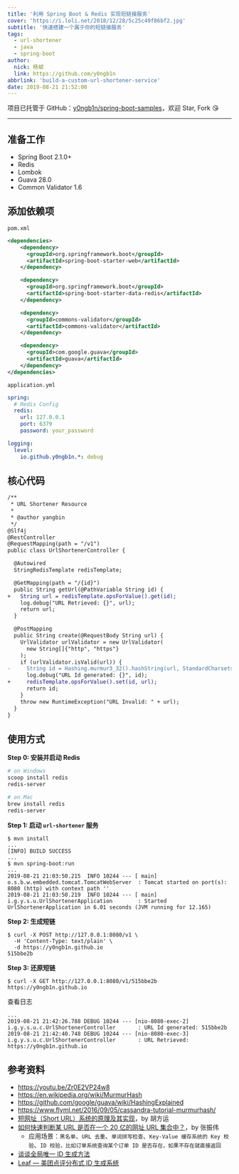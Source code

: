 ```yaml
---
title: '利用 Spring Boot & Redis 实现短链接服务'
cover: 'https://i.loli.net/2018/12/28/5c25c49f86bf2.jpg'
subtitle: '快速搭建一个属于你的短链接服务'
tags:
  - url-shortener
  - java
  - spring-boot
author:
  nick: 杨斌
  link: https://github.com/y0ngb1n
abbrlink: 'build-a-custom-url-shortener-service'
date: 2019-08-21 21:52:00
---
```

项目已托管于 GitHub：[y0ngb1n/spring-boot-samples](https://github.com/y0ngb1n/spring-boot-samples)，欢迎 Star, Fork :kissing_heart:

---

## 准备工作

+ Spring Boot 2.1.0+
+ Redis
+ Lombok
+ Guava 28.0
+ Common Validator 1.6

## 添加依赖项

`pom.xml`
```xml
<dependencies>
    <dependency>
      <groupId>org.springframework.boot</groupId>
      <artifactId>spring-boot-starter-web</artifactId>
    </dependency>

    <dependency>
      <groupId>org.springframework.boot</groupId>
      <artifactId>spring-boot-starter-data-redis</artifactId>
    </dependency>

    <dependency>
      <groupId>commons-validator</groupId>
      <artifactId>commons-validator</artifactId>
    </dependency>

    <dependency>
      <groupId>com.google.guava</groupId>
      <artifactId>guava</artifactId>
    </dependency>
</dependencies>
```

`application.yml`
```yaml
spring:
  # Redis Config
  redis:
    url: 127.0.0.1
    port: 6379
    password: your_password

logging:
  level:
    io.github.y0ngb1n.*: debug
```

## 核心代码

```diff
/**
 * URL Shortener Resource
 *
 * @author yangbin
 */
@Slf4j
@RestController
@RequestMapping(path = "/v1")
public class UrlShortenerController {

  @Autowired
  StringRedisTemplate redisTemplate;

  @GetMapping(path = "/{id}")
  public String getUrl(@PathVariable String id) {
+   String url = redisTemplate.opsForValue().get(id);
    log.debug("URL Retrieved: {}", url);
    return url;
  }

  @PostMapping
  public String create(@RequestBody String url) {
    UrlValidator urlValidator = new UrlValidator(
      new String[]{"http", "https"}
    );
    if (urlValidator.isValid(url)) {
-     String id = Hashing.murmur3_32().hashString(url, StandardCharsets.UTF_8).toString();
      log.debug("URL Id generated: {}", id);
+     redisTemplate.opsForValue().set(id, url);
      return id;
    }
    throw new RuntimeException("URL Invalid: " + url);
  }
}
```

## 使用方式

**Step 0: 安装并启动 Redis**

```bash
# on Windows
scoop install redis
redis-server

# on Mac
brew install redis
redis-server
```

**Step 1: 启动 `url-shortener` 服务**

```console
$ mvn install
...
[INFO] BUILD SUCCESS
...
$ mvn spring-boot:run
...
2019-08-21 21:03:50.215  INFO 10244 --- [ main] o.s.b.w.embedded.tomcat.TomcatWebServer  : Tomcat started on port(s): 8080 (http) with context path ''
2019-08-21 21:03:50.219  INFO 10244 --- [ main] i.g.y.s.u.UrlShortenerApplication        : Started UrlShortenerApplication in 6.01 seconds (JVM running for 12.165)
```

**Step 2: 生成短链**

```console
$ curl -X POST http://127.0.0.1:8080/v1 \
  -H 'Content-Type: text/plain' \
  -d https://y0ngb1n.github.io
515bbe2b
```

**Step 3: 还原短链**

```console
$ curl -X GET http://127.0.0.1:8080/v1/515bbe2b
https://y0ngb1n.github.io
```

查看日志

```console
...
2019-08-21 21:42:26.788 DEBUG 10244 --- [nio-8080-exec-2] i.g.y.s.u.c.UrlShortenerController       : URL Id generated: 515bbe2b
2019-08-21 21:42:40.748 DEBUG 10244 --- [nio-8080-exec-3] i.g.y.s.u.c.UrlShortenerController       : URL Retrieved: https://y0ngb1n.github.io
```

## 参考资料

+ https://youtu.be/Zr0E2VP24w8
+ https://en.wikipedia.org/wiki/MurmurHash
+ https://github.com/google/guava/wiki/HashingExplained
+ https://www.flyml.net/2016/09/05/cassandra-tutorial-murmurhash/
+ [短网址（Short URL）系统的原理及其实现](https://hufangyun.com/2017/short-url/)，by 胡方运
+ [如何快速判断某 URL 是否在一个 20 亿的网址 URL 集合中？](https://zhangzw.com/20190521.html)，by 张振伟
  - 应用场景：`黑名单`、`URL 去重`、`单词拼写检查`、`Key-Value 缓存系统的 Key 校验`、`ID 校验，比如订单系统查询某个订单 ID 是否存在，如果不存在就直接返回`
+ [谈谈全局唯一 ID 生成方法](https://yuerblog.cc/2017/06/06/unique-id-generator/)
+ [Leaf — 美团点评分布式 ID 生成系统](https://tech.meituan.com/2017/04/21/mt-leaf.html)
